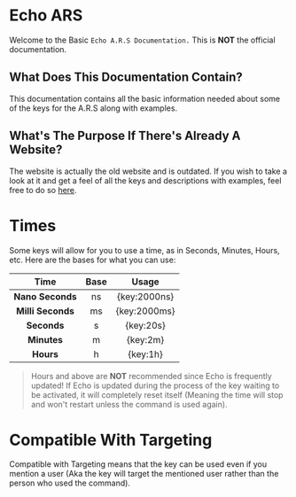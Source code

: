 # Echo ARS
Welcome to the Basic `Echo A.R.S Documentation.` This is **NOT** the official documentation.

## What Does This Documentation Contain?
This documentation contains all the basic information needed about some of the keys for the A.R.S along with examples.

## What's The Purpose If There's Already A Website?
The website is actually the old website and is outdated. If you wish to take a look at it and get a feel of all the keys and descriptions with examples, feel free to do so [here](http://proxikal.github.io/Echo/).

# Times

Some keys will allow for you to use a time, as in Seconds, Minutes, Hours, etc. Here are the bases for what you can use:

| Time | Base | Usage |
| :---: | :---: | :---: |
| **Nano Seconds** | ns | {key:2000ns} |
| **Milli Seconds** | ms | {key:2000ms} |
| **Seconds** | s | {key:20s} |
| **Minutes** | m | {key:2m} |
| **Hours** | h | {key:1h} |
> Hours and above are **NOT** recommended since Echo is frequently updated! If Echo is updated during the process of the key waiting to be activated, it will completely reset itself \(Meaning the time will stop and won't restart unless the command is used again\).

# Compatible With Targeting
Compatible with Targeting means that the key can be used even if you mention a user (Aka the key will target the mentioned user rather than the person who used the command).
